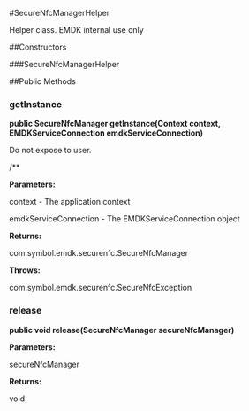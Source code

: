 #SecureNfcManagerHelper

Helper class. EMDK internal use only

##Constructors

###SecureNfcManagerHelper



##Public Methods

### getInstance

**public SecureNfcManager getInstance(Context context, EMDKServiceConnection emdkServiceConnection)**

Do not expose to user.
 
 
 /**
 
 

**Parameters:**

context - The application context

emdkServiceConnection - The EMDKServiceConnection object

**Returns:**

com.symbol.emdk.securenfc.SecureNfcManager

**Throws:**

com.symbol.emdk.securenfc.SecureNfcException



### release

**public void release(SecureNfcManager secureNfcManager)**



**Parameters:**

secureNfcManager

**Returns:**

void

